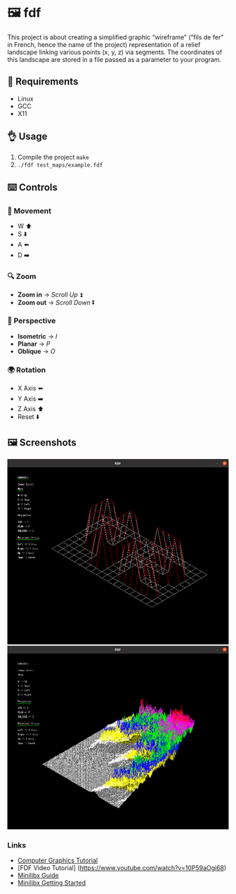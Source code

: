 # 🖼️ fdf 
This project is about creating a simplified graphic “wireframe” (“fils de fer” in French,
hence the name of the project) representation of a relief landscape linking various points
(x, y, z) via segments. The coordinates of this landscape are stored in a file passed as
a parameter to your program.
## 📖 Requirements
- Linux
- GCC
- X11
## 👌 Usage
1. Compile the project  `make`
2. `./fdf test_maps/example.fdf`
## ⌨️ Controls 
### 🏃 Movement
- W ⬆️
- S ⬇️
- A ⬅️
- D ➡️
### 🔍 Zoom
- **Zoom in** -> *Scroll Up* ⏫
- **Zoom out** -> *Scroll Down* ⏬
### 👀 Perspective
- **Isometric** -> *I*
- **Planar** -> *P*
- **Oblique** -> *O*
### 🌍 Rotation
- X Axis ⬅️
- Y Axis ➡️
- Z Axis ⬆️
- Reset ⬇️
## 🖼 Screenshots
![Screeshot1](screenshots/ss1.png)
![Screeshot1](screenshots/ss2.png)
### Links
- [Computer Graphics Tutorial](https://www.javatpoint.com/computer-graphics-programs)
- [FDF Video Tutorial] (https://www.youtube.com/watch?v=10P59aOgi68)
- [Minilibx Guide](https://qst0.github.io/ft_libgfx/man_mlx.html)
- [Minilibx Getting Started](https://harm-smits.github.io/42docs/libs/minilibx/getting_started.html)

